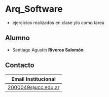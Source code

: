 # Arq_Software

* ejercicios realizados en clase y/o como tarea

## Alumno
* Santiago Agustín **Riveros Salomón**

## Contacto
| Email Institucional |
|-------|
|2000049@ucc.edu.ar|
